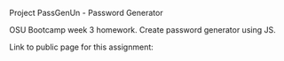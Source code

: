 Project PassGenUn - Password Generator

OSU Bootcamp week 3 homework. Create password generator using JS.

Link to public page for this assignment: 